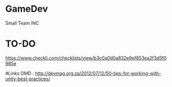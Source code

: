 # GameDev
Small Team INC

# TO-DO 
https://www.checkli.com/checklists/view/b3c0a0d0a832e9ef853ea2f3d5f0985e

#Links 
OMD : http://devmag.org.za/2012/07/12/50-tips-for-working-with-unity-best-practices/

